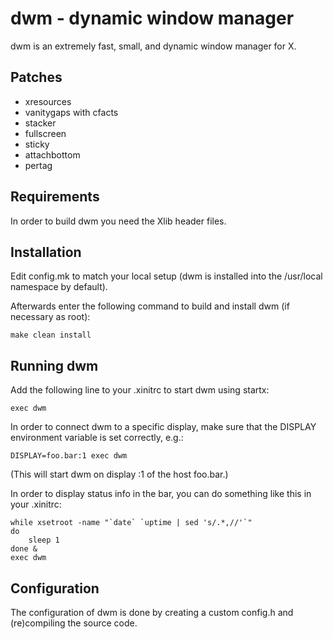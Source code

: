 dwm - dynamic window manager
============================

dwm is an extremely fast, small, and dynamic window manager for X.

Patches
-------

* xresources
* vanitygaps with cfacts
* stacker
* fullscreen
* sticky
* attachbottom
* pertag

Requirements
------------

In order to build dwm you need the Xlib header files.

Installation
------------

Edit config.mk to match your local setup (dwm is installed into
the /usr/local namespace by default).

Afterwards enter the following command to build and install dwm (if
necessary as root):

```
make clean install
```

Running dwm
-----------

Add the following line to your .xinitrc to start dwm using startx:

```
exec dwm
```

In order to connect dwm to a specific display, make sure that
the DISPLAY environment variable is set correctly, e.g.:

```
DISPLAY=foo.bar:1 exec dwm
```

(This will start dwm on display :1 of the host foo.bar.)

In order to display status info in the bar, you can do something
like this in your .xinitrc:

```
while xsetroot -name "`date` `uptime | sed 's/.*,//'`"
do
	sleep 1
done &
exec dwm
```

Configuration
-------------

The configuration of dwm is done by creating a custom config.h
and (re)compiling the source code.

